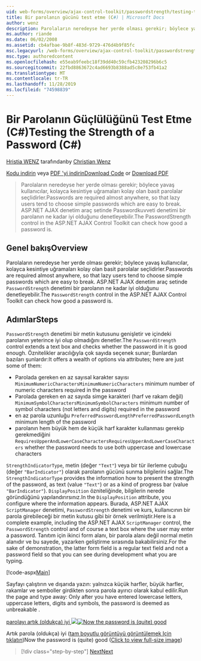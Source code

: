 ```yaml
---
uid: web-forms/overview/ajax-control-toolkit/passwordstrength/testing-the-strength-of-a-password-cs
title: Bir parolanın gücünü test etme (C#) | Microsoft Docs
author: wenz
description: Parolaların neredeyse her yerde olması gerekir; böylece yavaş kullanıcılar, kolayca kesintiye uğramaları kolay olan basit parolalar seçlidirler. ASP. N...
ms.author: riande
ms.date: 06/02/2008
ms.assetid: cb4afbae-9b8f-483d-9729-476d4b9f85fc
msc.legacyurl: /web-forms/overview/ajax-control-toolkit/passwordstrength/testing-the-strength-of-a-password-cs
msc.type: authoredcontent
ms.openlocfilehash: e55eab9feebc18f39dd40c59cfb423208296b6c5
ms.sourcegitcommit: 22fbd8863672c4ad6693b8388ad5c8e753fb41a2
ms.translationtype: MT
ms.contentlocale: tr-TR
ms.lasthandoff: 11/28/2019
ms.locfileid: "74598839"
---
```

# <a name="testing-the-strength-of-a-password-c"></a><span data-ttu-id="ce992-104">Bir Parolanın Güçlülüğünü Test Etme (C#)</span><span class="sxs-lookup"><span data-stu-id="ce992-104">Testing the Strength of a Password (C#)</span></span>

<span data-ttu-id="ce992-105">[Hristia WENZ](https://github.com/wenz) tarafından</span><span class="sxs-lookup"><span data-stu-id="ce992-105">by [Christian Wenz](https://github.com/wenz)</span></span>

<span data-ttu-id="ce992-106">[Kodu indirin](https://download.microsoft.com/download/9/3/f/93f8daea-bebd-4821-833b-95205389c7d0/PasswordStrength0.cs.zip) veya [PDF 'yi indirin](https://download.microsoft.com/download/2/d/c/2dc10e34-6983-41d4-9c08-f78f5387d32b/passwordstrength0CS.pdf)</span><span class="sxs-lookup"><span data-stu-id="ce992-106">[Download Code](https://download.microsoft.com/download/9/3/f/93f8daea-bebd-4821-833b-95205389c7d0/PasswordStrength0.cs.zip) or [Download PDF](https://download.microsoft.com/download/2/d/c/2dc10e34-6983-41d4-9c08-f78f5387d32b/passwordstrength0CS.pdf)</span></span>

> <span data-ttu-id="ce992-107">Parolaların neredeyse her yerde olması gerekir; böylece yavaş kullanıcılar, kolayca kesintiye uğramaları kolay olan basit parolalar seçlidirler.</span><span class="sxs-lookup"><span data-stu-id="ce992-107">Passwords are required almost anywhere, so that lazy users tend to choose simple passwords which are easy to break.</span></span> <span data-ttu-id="ce992-108">ASP.NET AJAX denetim araç setinde Passwordkuvveti denetimi bir parolanın ne kadar iyi olduğunu denetleyebilir.</span><span class="sxs-lookup"><span data-stu-id="ce992-108">The PasswordStrength control in the ASP.NET AJAX Control Toolkit can check how good a password is.</span></span>

## <a name="overview"></a><span data-ttu-id="ce992-109">Genel bakış</span><span class="sxs-lookup"><span data-stu-id="ce992-109">Overview</span></span>

<span data-ttu-id="ce992-110">Parolaların neredeyse her yerde olması gerekir; böylece yavaş kullanıcılar, kolayca kesintiye uğramaları kolay olan basit parolalar seçlidirler.</span><span class="sxs-lookup"><span data-stu-id="ce992-110">Passwords are required almost anywhere, so that lazy users tend to choose simple passwords which are easy to break.</span></span> <span data-ttu-id="ce992-111">ASP.NET AJAX denetim araç setinde `PasswordStrength` denetimi bir parolanın ne kadar iyi olduğunu denetleyebilir.</span><span class="sxs-lookup"><span data-stu-id="ce992-111">The `PasswordStrength` control in the ASP.NET AJAX Control Toolkit can check how good a password is.</span></span>

## <a name="steps"></a><span data-ttu-id="ce992-112">Adımlar</span><span class="sxs-lookup"><span data-stu-id="ce992-112">Steps</span></span>

<span data-ttu-id="ce992-113">`PasswordStrength` denetimi bir metin kutusunu genişletir ve içindeki parolanın yeterince iyi olup olmadığını denetler.</span><span class="sxs-lookup"><span data-stu-id="ce992-113">The `PasswordStrength` control extends a text box and checks whether the password in it is good enough.</span></span> <span data-ttu-id="ce992-114">Öznitelikler aracılığıyla çok sayıda seçenek sunar; Bunlardan bazıları şunlardır:</span><span class="sxs-lookup"><span data-stu-id="ce992-114">It offers a wealth of options via attributes; here are just some of them:</span></span>

- <span data-ttu-id="ce992-115">Parolada gereken en az sayısal karakter sayısı `MinimumNumericCharacters`</span><span class="sxs-lookup"><span data-stu-id="ce992-115">`MinimumNumericCharacters` minimum number of numeric characters required in the password</span></span>
- <span data-ttu-id="ce992-116">Parolada gereken en az sayıda simge karakteri (harf ve rakam değil) `MinimumSymbolCharacters`</span><span class="sxs-lookup"><span data-stu-id="ce992-116">`MinimumSymbolCharacters` minimum number of symbol characters (not letters and digits) required in the password</span></span>
- <span data-ttu-id="ce992-117">en az parola uzunluğu `PreferredPasswordLength`</span><span class="sxs-lookup"><span data-stu-id="ce992-117">`PreferredPasswordLength` minimum length of the password</span></span>
- <span data-ttu-id="ce992-118">parolanın hem büyük hem de küçük harf karakter kullanması gerekip gerekmediğini `RequiresUpperAndLowerCaseCharacters`</span><span class="sxs-lookup"><span data-stu-id="ce992-118">`RequiresUpperAndLowerCaseCharacters` whether the password needs to use both uppercase and lowercase characters</span></span>

<span data-ttu-id="ce992-119">`StrengthIndicatorType`, metin (değer `"Text"`) veya bir tür ilerleme çubuğu (değer `"BarIndicator"`) olarak parolanın gücünü sunma bilgilerini sağlar.</span><span class="sxs-lookup"><span data-stu-id="ce992-119">The `StrengthIndicatorType` provides the information how to present the strength of the password, as text (value `"Text"`) or as a kind of progress bar (value `"BarIndicator"`).</span></span> <span data-ttu-id="ce992-120">`DisplayPosition` özniteliğinde, bilgilerin nerede göründüğünü yapılandırırsınız.</span><span class="sxs-lookup"><span data-stu-id="ce992-120">In the `DisplayPosition` attribute, you configure where the information appears.</span></span> <span data-ttu-id="ce992-121">Burada, ASP.NET AJAX `ScriptManager` denetimi, `PasswordStrength` denetimi ve kurs, kullanıcının bir parola girebileceği bir metin kutusu gibi bir örnek verilmiştir.</span><span class="sxs-lookup"><span data-stu-id="ce992-121">Here is a complete example, including the ASP.NET AJAX `ScriptManager` control, the `PasswordStrength` control and of course a text box where the user may enter a password.</span></span> <span data-ttu-id="ce992-122">Tanıtım için ikinci form alanı, bir parola alanı değil normal metin alanıdır ve bu sayede, yazarken geliştirme sırasında bakabilirsiniz.</span><span class="sxs-lookup"><span data-stu-id="ce992-122">For the sake of demonstration, the latter form field is a regular text field and not a password field so that you can see during development what you are typing.</span></span>

[!code-aspx[Main](testing-the-strength-of-a-password-cs/samples/sample1.aspx)]

<span data-ttu-id="ce992-123">Sayfayı çalıştırın ve dışarıda yazın: yalnızca küçük harfler, büyük harfler, rakamlar ve semboller girdikten sonra parola ayırıcı olarak kabul edilir.</span><span class="sxs-lookup"><span data-stu-id="ce992-123">Run the page and type away: Only after you have entered lowercase letters, uppercase letters, digits and symbols, the password is deemed as unbreakable .</span></span>

<span data-ttu-id="ce992-124">[parolayı artık (oldukça) iyi ![](testing-the-strength-of-a-password-cs/_static/image2.png)](testing-the-strength-of-a-password-cs/_static/image1.png)</span><span class="sxs-lookup"><span data-stu-id="ce992-124">[![Now the password is (quite) good](testing-the-strength-of-a-password-cs/_static/image2.png)](testing-the-strength-of-a-password-cs/_static/image1.png)</span></span>

<span data-ttu-id="ce992-125">Artık parola (oldukça) iyi ([tam boyutlu görüntüyü görüntülemek Için tıklatın](testing-the-strength-of-a-password-cs/_static/image3.png))</span><span class="sxs-lookup"><span data-stu-id="ce992-125">Now the password is (quite) good ([Click to view full-size image](testing-the-strength-of-a-password-cs/_static/image3.png))</span></span>

> [!div class="step-by-step"]
> [<span data-ttu-id="ce992-126">Next</span><span class="sxs-lookup"><span data-stu-id="ce992-126">Next</span></span>](testing-the-strength-of-a-password-vb.md)

